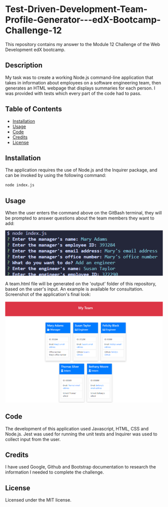 # Test-Driven-Development-Team-Profile-Generator---edX-Bootcamp-Challenge-12

This repository contains my answer to the Module 12 Challenge of the Web Development edX bootcamp. 

## Description

My task was to create a working Node.js command-line application that takes in information about employees on a software engineering team, then generates an HTML webpage that displays summaries for each person. I was provided with tests which every part of the code had to pass.

## Table of Contents

* [Installation](#installation)
* [Usage](#usage)
* [Code](#code)
* [Credits](#credits)
* [License](#license)

## Installation

The application requires the use of Node.js and the Inquirer package, and can be invoked by using the following command:

```bash
node index.js
```

## Usage

When the user enters the command above on the GitBash terminal, they will be prompted to answer questions about the team members they want to add:

![Screenshot of gitbash terminal with prompt questions](assets/images/Screenshot1.png)
</center>

A team.html file will be generated on the 'output' folder of this repository, based on the user's input. An example is available for consultation. Screenshot of the application's final look:

![Screenshot of generated html file, with team information displayed on the screen](assets/images/Screenshot2.png)
</center>

## Code

The development of this application used Javascript, HTML, CSS and Node.js. Jest was used for running the unit tests and Inquirer was used to collect input from the user.

## Credits

I have used Google, Github and Bootstrap documentation to research the information I needed to complete the challenge.

## License

Licensed under the MIT license.